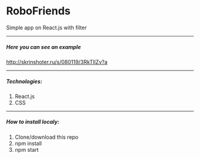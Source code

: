 # RoboFriends
Simple app on React.js with filter

---
##### Here you can see an example 
http://skrinshoter.ru/s/080119/3RkTIlZv?a


---

##### Technologies:
1. React.js
2. CSS

---
##### How to install localy:
1. Clone/download this repo
2. npm install
3. npm start


